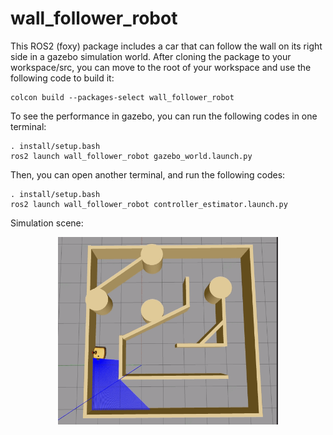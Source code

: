 # wall_follower_robot
This ROS2 (foxy) package includes a car that can follow the wall on its right side in a gazebo simulation world. After cloning the package to your workspace/src, you can move to the root of your workspace and use the following code to build it:
```
colcon build --packages-select wall_follower_robot
``` 
To see the performance in gazebo, you can run the following codes in one terminal:
```
. install/setup.bash
ros2 launch wall_follower_robot gazebo_world.launch.py
```
Then, you can open another terminal, and run the following codes:
```
. install/setup.bash
ros2 launch wall_follower_robot controller_estimator.launch.py
```
Simulation scene:
<p align="center">
	<img height="300" src="/images/simulation_in_gazebo.gif" />
</p>
